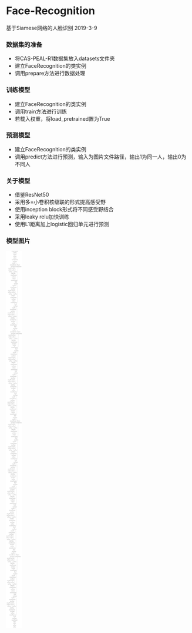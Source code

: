 # Face-Recognition
基于Siamese网络的人脸识别 2019-3-9
### 数据集的准备
- 将CAS-PEAL-R1数据集放入datasets文件夹
- 建立FaceRecognition的类实例
- 调用prepare方法进行数据处理
### 训练模型
- 建立FaceRecognition的类实例
- 调用train方法进行训练
- 若载入权重，将load_pretrained置为True
### 预测模型
- 建立FaceRecognition的类实例
- 调用predict方法进行预测，输入为图片文件路径，输出1为同一人，输出0为不同人
### 关于模型
- 借鉴ResNet50
- 采用多=小卷积核级联的形式提高感受野
- 使用inception block形式将不同感受野结合
- 采用leaky relu加快训练
- 使用L1距离加上logistic回归单元进行预测
### 模型图片
![](images/SiameseNetwork.png)
